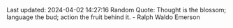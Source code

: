 Last updated: 2024-04-02 14:27:16
Random Quote: Thought is the blossom; language the bud; action the fruit behind it. - Ralph Waldo Emerson